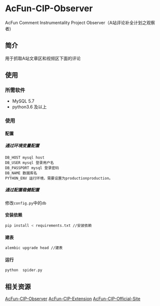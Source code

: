 # AcFun-CIP-Observer
AcFun Comment Instrumentality Project Observer（A站评论补全计划之观察者)

## 简介
用于抓取A站文章区和视频区下面的评论

## 使用
### 所需软件
- MySQL 5.7
- python3.6 及以上
### 使用
#### 配置
##### 通过环境变量配置
```
DB_HOST mysql host
DB_USER mysql 登录用户名
DB_PASSPORT mysql 登录密码
DB_NAME 数据库名
PYTHON_ENV 运行环境，需要设置为productionproduction。
```
##### 通过配置稳健配置
修改`config.py`中的`db`
#### 安装依赖
```bash
pip install < requirements.txt //安装依赖
```
#### 建表
```bash
alembic upgrade head //建表
```
#### 运行
```bash
python  spider.py
```

## 相关资源
[AcFun-CIP-Observer](https://github.com/SimonTart/AcFun-CIP-Observer)
[AcFun-CIP-Extension](https://github.com/SimonTart/AcFun-CIP-Extension)
[AcFun-CIP-Official-Site](https://github.com/SimonTart/AcFun-CIP-Official-Site)

